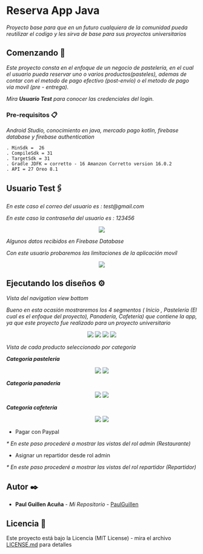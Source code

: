 # Reserva App Java

_Proyecto base para que en un futuro cualquiera de la comunidad pueda reutilizar el codigo y les sirva de base para sus proyectos universitarios_

## Comenzando 🚀
_Este proyecto consta en el enfoque de un negocio de pastelería, en el cual el usuario pueda reservar uno o varios productos(pasteles), ademas de contar con
el metodo de pago efectivo (post-envío) o el metodo de pago via movíl (pre - entrega)._

_Mira **Usuario Test** para conocer las credenciales del login._

### Pre-requisitos 📋

_Android Studio, conocimiento en java, mercado pago kotlin, firebase database y firebase authentication_

```
. MinSdk =  26
. CompileSdk = 31
. TargetSdk = 31
. Gradle JDFK = corretto - 16 Amanzon Corretto version 16.0.2
. API = 27 Oreo 8.1
```

## Usuario Test🖇️

_En este caso el correo del usuario es : test@gmail.com_

_En este caso la contraseña del usuario es : 123456_

<p align="center">
 <img src="https://i.postimg.cc/j56bCYnf/user-authentication.png"/>
</p>

_Algunos datos recibidos en Firebase Database_

_Con este usuario probaremos las limitaciones de la aplicación movíl_

<p align="center">
 <img src="https://i.postimg.cc/vHZs8jY1/user-test.png"/>
</p>

  
## Ejecutando los diseños ⚙️

_Vista del navigation view bottom_

_Bueno en esta ocasión mostraremos los 4 segmentos ( Inicio , Pastelería (El cual es el enfoque del proyecto), Panadería, Cafetería) que contiene la app, ya que este proyecto fue realizado para un proyecto universitario_

<p align="center">
 <img src="https://i.postimg.cc/ncmhfg0v/Screenshot-1648698464.png"/>
  <img src="https://i.postimg.cc/GtHJpdH3/Screenshot-1648698494.png"/>
 <img src="https://i.postimg.cc/rs3G03r1/Screenshot-1648698498.png"/>
 <img src="https://i.postimg.cc/GhTxwLWq/Screenshot-1648698500.png"/>
</p>

_Vista de cada producto seleccionado por categoría_

_**Categoría pastelería**_
<p align="center">
<img src="https://i.postimg.cc/sx4KBsrt/Screenshot-1648699242.png"/>
<img src="https://i.postimg.cc/1RGv7cqJ/Screenshot-1648699244.png"/>
</p>

_**Categoría panadería**_
<p align="center">
<img src="https://i.postimg.cc/T2tDPKMT/Screenshot-1648699261.png"/>
<img src="https://i.postimg.cc/BnKLNN8v/Screenshot-1648699286.png"/>
</p>

_**Categoría cafetería**_
<p align="center">
<img src="https://i.postimg.cc/XvnjFgdm/Screenshot-1648699292.png"/>
<img src="https://i.postimg.cc/C11wrLv4/Screenshot-1648699306.png"/>
</p>
 
 
 * Pagar con Paypal

 <p align="center">
 

</p>


_* En este paso procederé a mostrar las vistas del rol admin (Restaurante)_

<p align="center">

</p>

  * Asignar un repartidor desde rol admin
  
<p align="center">


</p>

_* En este paso procederé a mostrar las vistas del rol repartidor (Repartidor)_

<p align="center">


</p>

## Autor ✒️

* **Paul Guillen Acuña** - *Mi Repositorio* - [PaulGuillen](https://github.com/PaulGuillen?tab=repositories)

## Licencia 📄

Este proyecto está bajo la Licencia (MIT License) - mira el archivo [LICENSE.md](LICENSE.md) para detalles

